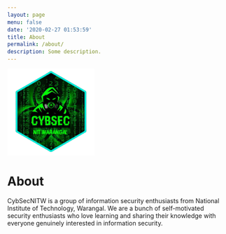 ```yaml
---
layout: page
menu: false
date: '2020-02-27 01:53:59'
title: About
permalink: /about/
description: Some description.
---
```


<img class="img-rounded" src="/assets/img/uploads/logo.png" alt="CybSec's Logo" width="200">

# About

CybSecNITW is a group of information security enthusiasts from National Institute of Technology, Warangal. We are a bunch of self-motivated security enthusiasts who love learning and sharing their knowledge with everyone genuinely interested in information security.